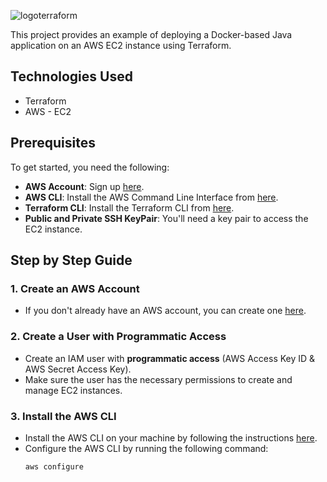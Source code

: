 ![logoterraform](https://github.com/user-attachments/assets/8380ad1d-6229-4a40-b01e-62488015e256)

This project provides an example of deploying a Docker-based Java application on an AWS EC2 instance using Terraform.

## Technologies Used

- Terraform
- AWS - EC2

## Prerequisites

To get started, you need the following:

- **AWS Account**: Sign up [here](https://aws.amazon.com/).
- **AWS CLI**: Install the AWS Command Line Interface from [here](https://aws.amazon.com/cli/).
- **Terraform CLI**: Install the Terraform CLI from [here](https://www.terraform.io/downloads.html).
- **Public and Private SSH KeyPair**: You'll need a key pair to access the EC2 instance.

## Step by Step Guide

### 1. Create an AWS Account
- If you don't already have an AWS account, you can create one [here](https://aws.amazon.com/).

### 2. Create a User with Programmatic Access
- Create an IAM user with **programmatic access** (AWS Access Key ID & AWS Secret Access Key).
- Make sure the user has the necessary permissions to create and manage EC2 instances.

### 3. Install the AWS CLI
- Install the AWS CLI on your machine by following the instructions [here](https://docs.aws.amazon.com/cli/latest/userguide/install-cliv2.html).
- Configure the AWS CLI by running the following command:
  ```bash
  aws configure

